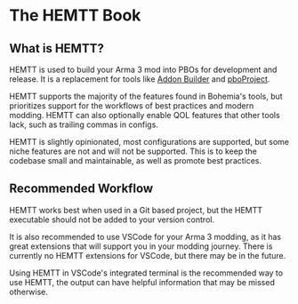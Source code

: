 # The HEMTT Book

## What is HEMTT?

HEMTT is used to build your Arma 3 mod into PBOs for development and release.
It is a replacement for tools like [Addon Builder](https://community.bistudio.com/wiki/Addon_Builder) and [pboProject](https://community.bistudio.com/wiki/pboProject).

HEMTT supports the majority of the features found in Bohemia's tools, but prioritizes support for the workflows of best practices and modern modding. HEMTT can also optionally enable QOL features that other tools lack, such as trailing commas in configs.

HEMTT is slightly opinionated, most configurations are supported, but some niche features are not and will not be supported. This is to keep the codebase small and maintainable, as well as promote best practices.

## Recommended Workflow

HEMTT works best when used in a Git based project, but the HEMTT executable should not be added to your version control.

It is also recommended to use VSCode for your Arma 3 modding, as it has great extensions that will support you in your modding journey.
There is currently no HEMTT extensions for VSCode, but there may be in the future.

Using HEMTT in VSCode's integrated terminal is the recommended way to use HEMTT, the output can have helpful information that may be missed otherwise.
